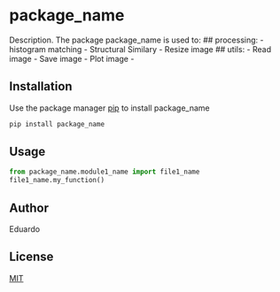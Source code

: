 # package_name

Description. 
The package package_name is used to:
	## processing:
		- histogram matching
		- Structural Similary
		- Resize image
	## utils:
		- Read image
		- Save image
		- Plot image
		- 
## Installation

Use the package manager [pip](https://pip.pypa.io/en/stable/) to install package_name

```bash
pip install package_name
```

## Usage

```python
from package_name.module1_name import file1_name
file1_name.my_function()
```

## Author
Eduardo

## License
[MIT](https://choosealicense.com/licenses/mit/)
